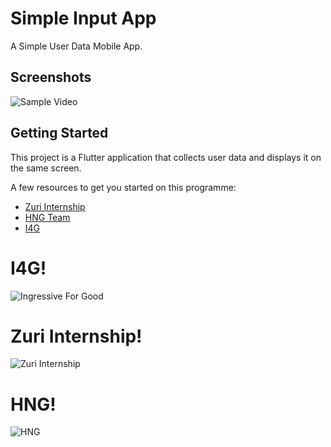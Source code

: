 # Simple Input App

A Simple User Data Mobile App.

## Screenshots

![Sample Video](simple_input_app/assets/1.gif)

## Getting Started

This project is a Flutter application that collects user data and displays it on the same screen.

A few resources to get you started on this programme:

- [Zuri Internship](https://internship.zuri.team)
- [HNG Team](https://hng.tech/)
- [I4G](https://ingressive.org/)


# I4G!

![Ingressive For Good](https://ingressive.org/wp-content/uploads/2020/05/I4G-Logo-Color-Cropped.png)

# Zuri Internship!

![Zuri Internship](https://internship.zuri.team/static/media/logo.36d2d48a.svg)

# HNG!

![HNG](https://hng.tech/img/brand-logo.png)
